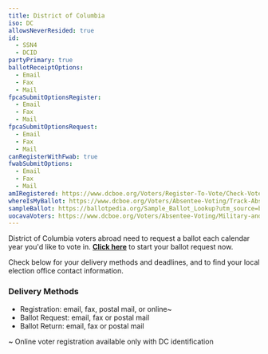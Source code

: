 ```yaml
---
title: District of Columbia
iso: DC
allowsNeverResided: true
id:
  - SSN4
  - DCID
partyPrimary: true
ballotReceiptOptions:
  - Email
  - Fax
  - Mail
fpcaSubmitOptionsRegister:
  - Email
  - Fax
  - Mail
fpcaSubmitOptionsRequest:
  - Email
  - Fax
  - Mail
canRegisterWithFwab: true
fwabSubmitOptions:
  - Email
  - Fax
  - Mail
amIRegistered: https://www.dcboe.org/Voters/Register-To-Vote/Check-Voter-Registration-Status
whereIsMyBallot: https://www.dcboe.org/Voters/Absentee-Voting/Track-Absentee-Ballot
sampleBallot: https://ballotpedia.org/Sample_Ballot_Lookup?utm_source=ballotpedia&utm_campaign=sample_ballot_frontpage
uocavaVoters: https://www.dcboe.org/Voters/Absentee-Voting/Military-and-Overseas-Voters
---
```

District of Columbia voters abroad need to request a ballot each calendar year you'd like to vote in. [**Click here**](https://www.votefromabroad.org) to start your ballot request now.

Check below for your delivery methods and deadlines, and to find your local election office contact information.

### Delivery Methods

* Registration: email, fax, postal mail, or online~
* Ballot Request: email, fax or postal mail
* Ballot Return: email, fax or postal mail

~ Online voter registration available only with DC identification